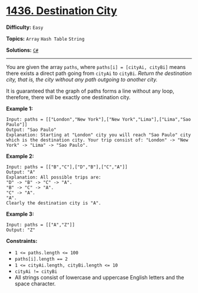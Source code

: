 # [1436. Destination City](https://leetcode.com/problems/destination-city/)

**Difficulty:** `Easy`

**Topics:** `Array` `Hash Table` `String`

**Solutions:** [`C#`](../../src/csharp/challenges/Problems/DestinationCity.cs)

---

You are given the array `paths`, where `paths[i] = [cityAi, cityBi]` means there exists a direct path going from `cityAi` to `cityBi`. *Return the destination city, that is, the city without any path outgoing to another city.*

It is guaranteed that the graph of paths forms a line without any loop, therefore, there will be exactly one destination city.

**Example 1:**

```
Input: paths = [["London","New York"],["New York","Lima"],["Lima","Sao Paulo"]]
Output: "Sao Paulo" 
Explanation: Starting at "London" city you will reach "Sao Paulo" city which is the destination city. Your trip consist of: "London" -> "New York" -> "Lima" -> "Sao Paulo".
```

**Example 2:**

```
Input: paths = [["B","C"],["D","B"],["C","A"]]
Output: "A"
Explanation: All possible trips are: 
"D" -> "B" -> "C" -> "A". 
"B" -> "C" -> "A". 
"C" -> "A". 
"A". 
Clearly the destination city is "A".
```

**Example 3:**

```
Input: paths = [["A","Z"]]
Output: "Z"
```

**Constraints:**

* `1 <= paths.length <= 100`
* `paths[i].length == 2`
* `1 <= cityAi.length, cityBi.length <= 10`
* `cityAi != cityBi`
* All strings consist of lowercase and uppercase English letters and the space character.